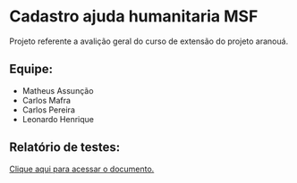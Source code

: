 # Cadastro ajuda humanitaria MSF
Projeto referente a avalição geral do curso de extensão do projeto aranouá.

## Equipe:

- Matheus Assunção
- Carlos Mafra
- Carlos Pereira
- Leonardo Henrique

## Relatório de testes:

[Clique aqui para acessar o documento.](https://github.com/leonardolimaArt/cadastro_ajuda_humanitaria_msf/blob/c9e061a100875639996949bfdee8c33feb016473/Relatorio%20de%20Testes%20-%20Av%20Geral%20-%20Ajuda%20Humanit%C3%A1ria%20da%20MSF.pdf)
